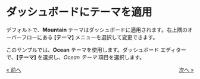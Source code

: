 # ダッシュボードにテーマを適用

デフォルトで、**Mountain** テーマはダッシュボードに適用されます。右上隅のオーバーフローにある **[テーマ]** メニューを選択して変更できます。


このサンプルでは、**Ocean** テーマを使用します。ダッシュボード エディターで、**[テーマ]** を選択し、*Ocean テーマ* 項目を選択します。

<style>
.previous {
    text-align: left
}

.next {
    float: right
}

</style>

<a href="creating-dashboard-filter-connecting-visualization.md" class="previous">&laquo; 前へ</a>
<a href="adding-other-visualizations.md" class="next">次へ &raquo;</a>
